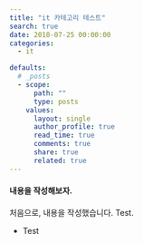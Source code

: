 ```yaml
---
title: "it 카테고리 테스트"
search: true
date: 2018-07-25 00:00:00
categories:
  - it

defaults:
  # _posts
  - scope:
      path: ""
      type: posts
    values:
      layout: single
      author_profile: true
      read_time: true
      comments: true
      share: true
      related: true
---
```



#### 내용을 작성해보자.

처음으로, 내용을 작성했습니다. Test.
- Test
